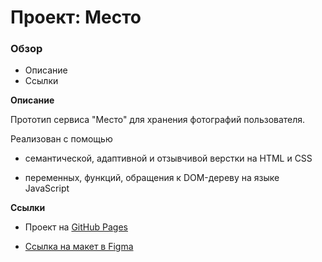 # Проект: Место

### Обзор

* Описание
* Ссылки

**Описание**

Прототип сервиса "Место" для хранения фотографий пользователя.

Реализован с помощью

* семантической, адаптивной и отзывчивой верстки на HTML и CSS

* переменных, функций, обращения к DOM-дереву на языке JavaScript

**Ссылки**

* Проект на [GitHub Pages](https://anastacia-tesli.github.io/mesto/)

* [Ссылка на макет в Figma](https://www.figma.com/file/2cn9N9jSkmxD84oJik7xL7/JavaScript.-Sprint-4?node-id=0%3A1)
